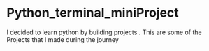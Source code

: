 # Python_terminal_miniProject
I decided to learn python by building projects . This are some of the Projects that I made during the journey
